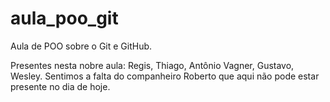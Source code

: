 aula_poo_git
============

Aula de POO sobre o Git e GitHub.

Presentes nesta nobre aula: Regis, Thiago, Antônio Vagner, Gustavo, Wesley.
Sentimos a falta do companheiro Roberto que aqui não pode estar presente no dia de hoje.

